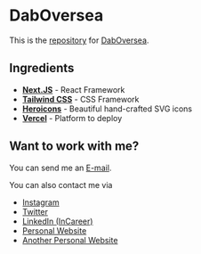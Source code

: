 # DabOversea

This is the [repository](https://github.com/dabaz-official/daboversea/) for [DabOversea](https://dabaz.vercel.app/).

## Ingredients

- [**Next.JS**](https://nextjs.org/) - 
  React Framework
- [**Tailwind CSS**](https://tailwindcss.com/) - 
  CSS Framework
- [**Heroicons**](https://heroicons.com/) - 
  Beautiful hand-crafted SVG icons
- [**Vercel**](https://reactjs.org/) - 
  Platform to deploy

## Want to work with me?

You can send me an [E-mail](mailto:dieboldhan123@gmail.com).

You can also contact me via 
- [Instagram](https://www.instagram.com/dabaz_luvs_hot_girls/)
- [Twitter](https://twitter.com/dab_az/)
- [LinkedIn (InCareer)](https://www.linkedin.cn/incareer/in/diebold-dai-816814177)
- [Personal Website](https://dabaz.vercel.app)
- [Another Personal Website](http://dabazofficial.com)

